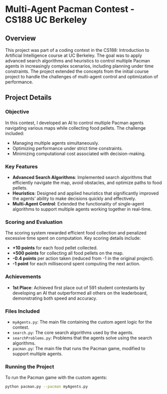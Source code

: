 # Multi-Agent Pacman Contest - CS188 UC Berkeley

## Overview

This project was part of a coding contest in the CS188: Introduction to Artificial Intelligence course at UC Berkeley. The goal was to apply advanced search algorithms and heuristics to control multiple Pacman agents in increasingly complex scenarios, including planning under time constraints. The project extended the concepts from the initial course project to handle the challenges of multi-agent control and optimization of performance.

## Project Details

### Objective

In this contest, I developed an AI to control multiple Pacman agents navigating various maps while collecting food pellets. The challenge included:

- Managing multiple agents simultaneously.
- Optimizing performance under strict time constraints.
- Minimizing computational cost associated with decision-making.

### Key Features

- **Advanced Search Algorithms**: Implemented search algorithms that efficiently navigate the map, avoid obstacles, and optimize paths to food pellets.
- **Heuristics**: Designed and applied heuristics that significantly improved the agents’ ability to make decisions quickly and effectively.
- **Multi-Agent Control**: Extended the functionality of single-agent algorithms to support multiple agents working together in real-time.

### Scoring and Evaluation

The scoring system rewarded efficient food collection and penalized excessive time spent on computation. Key scoring details include:

- **+10 points** for each food pellet collected.
- **+500 points** for collecting all food pellets on the map.
- **-0.4 points** per action taken (reduced from -1 in the original project).
- **-1 point** for each millisecond spent computing the next action.

### Achievements

- **1st Place**: Achieved first place out of 591 student contestants by developing an AI that outperformed all others on the leaderboard, demonstrating both speed and accuracy.

### Files Included

- `myAgents.py`: The main file containing the custom agent logic for the contest.
- `search.py`: The core search algorithms used by the agents.
- `searchProblems.py`: Problems that the agents solve using the search algorithms.
- `pacman.py`: The main file that runs the Pacman game, modified to support multiple agents.

### Running the Project

To run the Pacman game with the custom agents:

```bash
python pacman.py --pacman myAgents.py
